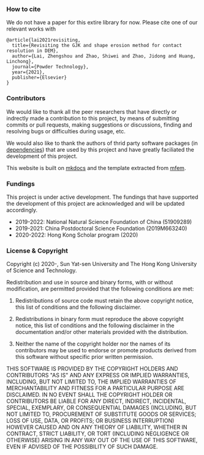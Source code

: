 ###

### How to cite

We do not have a paper for this extire library for now. Please cite one of our relevant works with

```
@article{lai2021revisiting,
  title={Revisiting the GJK and shape erosion method for contact resolution in DEM},
  author={Lai, Zhengshou and Zhao, Shiwei and Zhao, Jidong and Huang, Linchong},
  journal={Powder Technology},
  year={2021},
  publisher={Elsevier}
}
```

### Contributors

We would like to thank all the peer researchers that have directly or indrectly made a contribution to this project, by means of submitting commits or pull requests, making suggestions or discussions, finding and resolving bugs or difficulties during usage, etc. 

We would also like to thank the authors of thrid party software packages (in [dependencies](../documentation/user_manual.md)) that are used by this project and have greatly faciliated the development of this project. 

This website is built on [mkdocs](https://www.mkdocs.org/) and the template extracted from [mfem](https://mfem.org/).

### Fundings

This project is under active development. The fundings that have supported the development of this project are acknowledged and will be updated accordingly. 

- 2019-2022: National Natural Science Foundation of China (51909289)
- 2019-2021: China Postdoctoral Science Foundation (2019M663240)
- 2020-2022: Hong Kong Scholar program (2020)

### License & Copyright

Copyright (c) 2020-, Sun Yat-sen University and The Hong Kong University of Science and Technology.

Redistribution and use in source and binary forms, with or without modification, are permitted provided that the following conditions are met:

1. Redistributions of source code must retain the above copyright notice, this list of conditions and the following disclaimer.

2. Redistributions in binary form must reproduce the above copyright notice, this list of conditions and the following disclaimer in the documentation and/or other materials provided with the distribution.

3. Neither the name of the copyright holder nor the names of its contributors may be used to endorse or promote products derived from this software without specific prior written permission.

THIS SOFTWARE IS PROVIDED BY THE COPYRIGHT HOLDERS AND CONTRIBUTORS "AS IS" AND ANY EXPRESS OR IMPLIED WARRANTIES, INCLUDING, BUT NOT LIMITED TO, THE IMPLIED WARRANTIES OF MERCHANTABILITY AND FITNESS FOR A PARTICULAR PURPOSE ARE DISCLAIMED. IN NO EVENT SHALL THE COPYRIGHT HOLDER OR CONTRIBUTORS BE LIABLE FOR ANY DIRECT, INDIRECT, INCIDENTAL, SPECIAL, EXEMPLARY, OR CONSEQUENTIAL DAMAGES (INCLUDING, BUT NOT LIMITED TO, PROCUREMENT OF SUBSTITUTE GOODS OR SERVICES; LOSS OF USE, DATA, OR PROFITS; OR BUSINESS INTERRUPTION) HOWEVER CAUSED AND ON ANY THEORY OF LIABILITY, WHETHER IN CONTRACT, STRICT LIABILITY, OR TORT (INCLUDING NEGLIGENCE OR OTHERWISE) ARISING IN ANY WAY OUT OF THE USE OF THIS SOFTWARE, EVEN IF ADVISED OF THE POSSIBILITY OF SUCH DAMAGE.